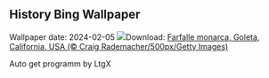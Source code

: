## History Bing Wallpaper
Wallpaper date: 2024-02-05
![](https://www.bing.com/th?id=OHR.WesternMonarchs_IT-IT2924035412_UHD.jpg&w=1000)Download: [Farfalle monarca, Goleta, California, USA (© Craig Rademacher/500px/Getty Images)](https://www.bing.com/th?id=OHR.WesternMonarchs_IT-IT2924035412_UHD.jpg)

Auto get programm by LtgX
